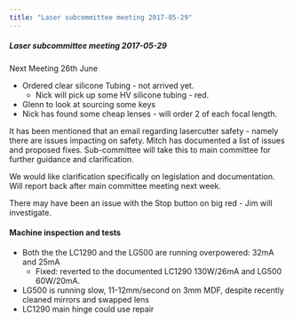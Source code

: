 ```yaml
---
title: "Laser subcommittee meeting 2017-05-29"
---
```

##### Laser subcommittee meeting 2017-05-29

Next Meeting 26th June

-   Ordered clear silicone Tubing - not arrived yet.
    -   Nick will pick up some HV silicone tubing - red.
-   Glenn to look at sourcing some keys
-   Nick has found some cheap lenses - will order 2 of each focal length.

It has been mentioned that an email regarding lasercutter safety - namely there are issues impacting on safety. Mitch has documented a list of issues and proposed fixes. Sub-committee will take this to main committee for further guidance and clarification.

We would like clarification specifically on legislation and documentation. Will report back after main committee meeting next week.

There may have been an issue with the Stop button on big red - Jim will investigate.

#### Machine inspection and tests

-   Both the the LC1290 and the LG500 are running overpowered: 32mA and 25mA
    -   Fixed: reverted to the documented LC1290 130W/26mA and LG500 60W/20mA.
-   LG500 is running slow, 11-12mm/second on 3mm MDF, despite recently cleaned mirrors and swapped lens
-   LC1290 main hinge could use repair

